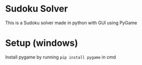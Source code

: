 # Sudoku Solver

This is a Sudoku solver made in python with GUI using PyGame

# Setup (windows)

Install pygame by running ```pip install pygame``` in cmd
